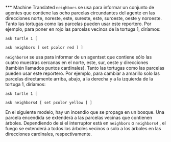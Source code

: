 ﻿*** Machine Translated
`neighbors` se usa para informar un conjunto de agentes que contiene las ocho parcelas circundantes del agente en las direcciones norte, noreste, este, sureste, este, suroeste, oeste y noroeste. Tanto las tortugas como las parcelas pueden usar este reportero. Por ejemplo, para poner en rojo las parcelas vecinos de la tortuga 1, diríamos:

```ask turtle 1 [ ```

 ```ask neighbors [ set pcolor red ] ] ```

`neighbors4` se usa para informar de un agentset que contiene sólo las cuatro muestras cercanas en el norte, este, sur, oeste y direcciones (también llamados puntos cardinales). Tanto las tortugas como las parcelas pueden usar este reportero. Por ejemplo, para cambiar a amarillo solo las parcelas directamente arriba, abajo, a la derecha y a la izquierda de la tortuga 1, diríamos:

```ask turtle 1 [ ```

 ```ask neighbors4 [ set pcolor yellow ] ] ```

En el siguiente modelo, hay un incendio que se propaga en un bosque. Una parcela encendida se extenderá a las parcelas vecinas que contienen árboles. Dependiendo de si el interruptor está en `neighbors` o `neighbors4` , el fuego se extenderá a todos los árboles vecinos o solo a los árboles en las direcciones cardinales, respectivamente.